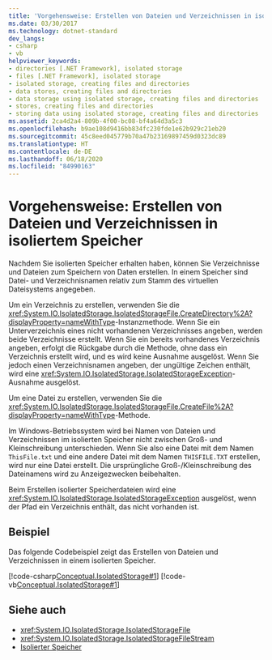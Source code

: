 ```yaml
---
title: 'Vorgehensweise: Erstellen von Dateien und Verzeichnissen in isoliertem Speicher'
ms.date: 03/30/2017
ms.technology: dotnet-standard
dev_langs:
- csharp
- vb
helpviewer_keywords:
- directories [.NET Framework], isolated storage
- files [.NET Framework], isolated storage
- isolated storage, creating files and directories
- data stores, creating files and directories
- data storage using isolated storage, creating files and directories
- stores, creating files and directories
- storing data using isolated storage, creating files and directories
ms.assetid: 2ca4d2a4-809b-4f00-bc08-bf4a64d3a5c3
ms.openlocfilehash: b9ae108d9416bb834fc230fde1e62b929c21eb20
ms.sourcegitcommit: 45c8eed045779b70a47b23169897459d0323dc89
ms.translationtype: HT
ms.contentlocale: de-DE
ms.lasthandoff: 06/18/2020
ms.locfileid: "84990163"
---
```

# <a name="how-to-create-files-and-directories-in-isolated-storage"></a>Vorgehensweise: Erstellen von Dateien und Verzeichnissen in isoliertem Speicher

Nachdem Sie isolierten Speicher erhalten haben, können Sie Verzeichnisse und Dateien zum Speichern von Daten erstellen. In einem Speicher sind Datei- und Verzeichnisnamen relativ zum Stamm des virtuellen Dateisystems angegeben.  
  
 Um ein Verzeichnis zu erstellen, verwenden Sie die <xref:System.IO.IsolatedStorage.IsolatedStorageFile.CreateDirectory%2A?displayProperty=nameWithType>-Instanzmethode. Wenn Sie ein Unterverzeichnis eines nicht vorhandenen Verzeichnisses angeben, werden beide Verzeichnisse erstellt. Wenn Sie ein bereits vorhandenes Verzeichnis angeben, erfolgt die Rückgabe durch die Methode, ohne dass ein Verzeichnis erstellt wird, und es wird keine Ausnahme ausgelöst. Wenn Sie jedoch einen Verzeichnisnamen angeben, der ungültige Zeichen enthält, wird eine <xref:System.IO.IsolatedStorage.IsolatedStorageException>-Ausnahme ausgelöst.  
  
 Um eine Datei zu erstellen, verwenden Sie die <xref:System.IO.IsolatedStorage.IsolatedStorageFile.CreateFile%2A?displayProperty=nameWithType>-Methode.  
  
 Im Windows-Betriebssystem wird bei Namen von Dateien und Verzeichnissen im isolierten Speicher nicht zwischen Groß- und Kleinschreibung unterschieden. Wenn Sie also eine Datei mit dem Namen `ThisFile.txt` und eine andere Datei mit dem Namen `THISFILE.TXT` erstellen, wird nur eine Datei erstellt. Die ursprüngliche Groß-/Kleinschreibung des Dateinamens wird zu Anzeigezwecken beibehalten.  

 Beim Erstellen isolierter Speicherdateien wird eine <xref:System.IO.IsolatedStorage.IsolatedStorageException> ausgelöst, wenn der Pfad ein Verzeichnis enthält, das nicht vorhanden ist.
  
## <a name="example"></a>Beispiel  
 Das folgende Codebeispiel zeigt das Erstellen von Dateien und Verzeichnissen in einem isolierten Speicher.  
  
 [!code-csharp[Conceptual.IsolatedStorage#1](../../../samples/snippets/csharp/VS_Snippets_CLR/conceptual.isolatedstorage/cs/source.cs#1)]
 [!code-vb[Conceptual.IsolatedStorage#1](../../../samples/snippets/visualbasic/VS_Snippets_CLR/conceptual.isolatedstorage/vb/source.vb#1)]  
  
## <a name="see-also"></a>Siehe auch

- <xref:System.IO.IsolatedStorage.IsolatedStorageFile>
- <xref:System.IO.IsolatedStorage.IsolatedStorageFileStream>
- [Isolierter Speicher](isolated-storage.md)
